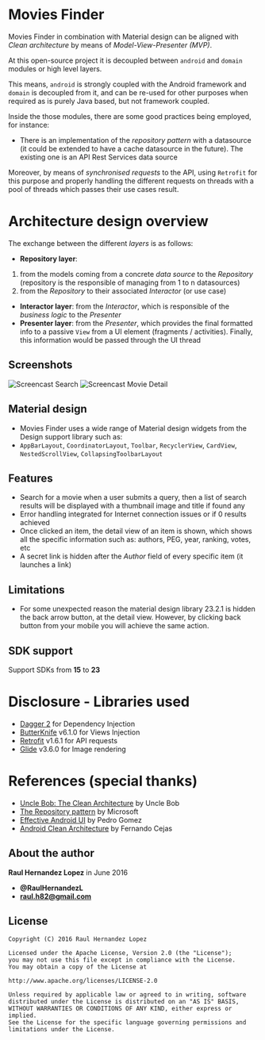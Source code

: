 # Movies Finder
Movies Finder in combination with Material design can be aligned with *Clean architecture* by means of *Model-View-Presenter (MVP)*.

At this open-source project it is decoupled between `android` and `domain` modules or high level layers.

This means, `android` is strongly coupled with the Android framework and `domain` is decoupled from it, and can be re-used for other purposes when
required as is purely Java based, but not framework coupled.

Inside the those modules, there are some good practices being employed, for instance:
- There is an implementation of the *repository pattern* with a datasource (it could be extended to have a cache datasource in the future).
The existing one is an API Rest Services data source

Moreover, by means of *synchronised requests* to the API, using `Retrofit` for this purpose and properly handling 
the different requests on threads with a pool of threads which passes their use cases result.

# Architecture design overview
The exchange between the different *layers* is as follows:
- **Repository layer**:
1. from the models coming from a concrete *data source* to the *Repository* (repository is the responsible of managing from 1 to n datasources)
2. from the *Repository* to their associated *Interactor* (or use case)
- **Interactor layer**: from the *Interactor*, which is responsible of the *business logic* to the *Presenter*
- **Presenter layer**: from the *Presenter*, which provides the final formatted info to a passive `View` from a UI element (fragments / activities). Finally, this information would be passed through the UI thread

Screenshots
-----------
![Screencast Search](./art/movies_finder_search.png)
![Screencast Movie Detail](./art/movies_finder_detail_view.png)

Material design
---------------
- Movies Finder uses a wide range of Material design widgets from the Design support library such as:
- `AppBarLayout`, `CoordinatorLayout`, `Toolbar`, `RecyclerView`, `CardView`, `NestedScrollView`, `CollapsingToolbarLayout`


Features
--------
- Search for a movie when a user submits a query, then a list of search results will be displayed with a thumbnail
image and title if found any
- Error handling integrated for Internet connection issues or if 0 results achieved
- Once clicked an item, the detail view of an item is shown, which shows all the specific information such as: authors,
PEG, year, ranking, votes, etc
- A secret link is hidden after the *Author* field of every specific item (it launches a link)

Limitations
-----------
- For some unexpected reason the material design library 23.2.1 is hidden the back arrow button,
at the detail view. However, by clicking back button from your mobile you will achieve the same action.

SDK support
------------
Support SDKs from **15** to **23**

# Disclosure - Libraries used
- [Dagger 2](http://google.github.io/dagger/) for Dependency Injection
- [ButterKnife](http://jakewharton.github.io/butterknife/) v6.1.0 for Views Injection
- [Retrofit](http://square.github.io/retrofit/) v1.6.1 for API requests
- [Glide](https://github.com/bumptech/glide) v3.6.0 for Image rendering

# References (special thanks)
- [Uncle Bob: The Clean Architecture](https://blog.8thlight.com/uncle-bob/2012/08/13/the-clean-architecture.html) by Uncle Bob
- [The Repository pattern](https://msdn.microsoft.com/en-us/library/ff649690.aspx) by Microsoft
- [Effective Android UI](https://github.com/pedrovgs/EffectiveAndroidUI) by Pedro Gomez
- [Android Clean Architecture](https://github.com/android10/Android-CleanArchitecture) by Fernando Cejas

About the author
----------------
**Raul Hernandez Lopez**
in June 2016
- **@RaulHernandezL**
- **raul.h82@gmail.com**

License
---------
```
Copyright (C) 2016 Raul Hernandez Lopez

Licensed under the Apache License, Version 2.0 (the "License");
you may not use this file except in compliance with the License.
You may obtain a copy of the License at

http://www.apache.org/licenses/LICENSE-2.0

Unless required by applicable law or agreed to in writing, software
distributed under the License is distributed on an "AS IS" BASIS,
WITHOUT WARRANTIES OR CONDITIONS OF ANY KIND, either express or implied.
See the License for the specific language governing permissions and
limitations under the License.
```